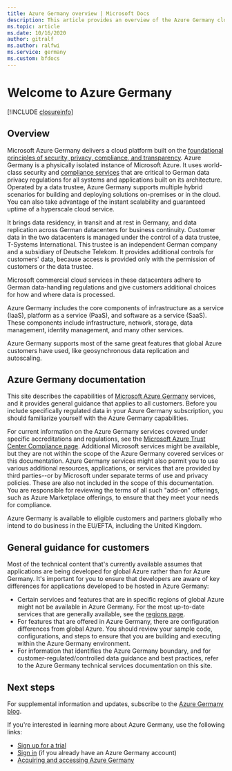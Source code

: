 ```yaml
---
title: Azure Germany overview | Microsoft Docs
description: This article provides an overview of the Azure Germany cloud capabilities and the trustworthy design and security that support compliance requirements for German data privacy regulations
ms.topic: article
ms.date: 10/16/2020
author: gitralf
ms.author: ralfwi 
ms.service: germany
ms.custom: bfdocs
---
```


# Welcome to Azure Germany

[!INCLUDE [closureinfo](../../includes/germany-closure-info.md)]

## Overview
Microsoft Azure Germany delivers a cloud platform built on the [foundational principles of security, privacy, compliance, and transparency](https://azure.microsoft.com/overview/clouds/germany/). Azure Germany is a physically isolated instance of Microsoft Azure. It uses world-class security and [compliance services](https://azure.microsoft.com/support/trust-center/compliance/) that are critical to German data privacy regulations for all systems and applications built on its architecture. Operated by a data trustee, Azure Germany supports multiple hybrid scenarios for building and deploying solutions on-premises or in the cloud. You can also take advantage of the instant scalability and guaranteed uptime of a hyperscale cloud service.

It brings data residency, in transit and at rest in Germany, and data replication across German datacenters for business continuity. Customer data in the two datacenters is managed under the control of a data trustee, T-Systems International. This trustee is an independent German company and a subsidiary of Deutsche Telekom. It provides additional controls for customers' data, because access is provided only with the permission of customers or the data trustee.

Microsoft commercial cloud services in these datacenters adhere to German data-handling regulations and give customers additional choices for how and where data is processed.

Azure Germany includes the core components of infrastructure as a service (IaaS), platform as a service (PaaS), and software as a service (SaaS). These components include infrastructure, network, storage, data management, identity management, and many other services.

Azure Germany supports most of the same great features that global Azure customers have used, like geosynchronous data replication and autoscaling. 

## Azure Germany documentation
This site describes the capabilities of [Microsoft Azure Germany](https://azure.microsoft.com/overview/clouds/germany/) services, and it provides general guidance that applies to all customers. Before you include specifically regulated data in your Azure Germany subscription, you should familiarize yourself with the Azure Germany capabilities.

For current information on the Azure Germany services covered under specific accreditations and regulations, see the [Microsoft Azure Trust Center Compliance page](https://www.microsoft.com/TrustCenter/Compliance/default.aspx). Additional Microsoft services might be available, but they are not within the scope of the Azure Germany covered services or this documentation. Azure Germany services might also permit you to use various additional resources, applications, or services that are provided by third parties--or by Microsoft under separate terms of use and privacy policies. These are also not included in the scope of this documentation. You are responsible for reviewing the terms of all such "add-on" offerings, such as Azure Marketplace offerings, to ensure that they meet your needs for compliance.

Azure Germany is available to eligible customers and partners globally who intend to do business in the EU/EFTA, including the United Kingdom.

## General guidance for customers
Most of the technical content that's currently available assumes that applications are being developed for global Azure rather than for Azure Germany. It's important for you to ensure that developers are aware of key differences for applications developed to be hosted in Azure Germany:

* Certain services and features that are in specific regions of global Azure might not be available in Azure Germany. For the most up-to-date services that are generally available, see the [regions page](https://azure.microsoft.com/regions/services). 
* For features that are offered in Azure Germany, there are configuration differences from global Azure. You should review your sample code, configurations, and steps to ensure that you are building and executing within the Azure Germany environment.
* For information that identifies the Azure Germany boundary, and for customer-regulated/controlled data guidance and best practices, refer to the Azure Germany technical services documentation on this site.

## Next steps
For supplemental information and updates, subscribe to the 
[Azure Germany blog](/archive/blogs/azuregermany/).

If you're interested in learning more about Azure Germany, use the following links:

* [Sign up for a trial](https://azure.microsoft.com/free/germany/)
* [Sign in](https://portal.microsoftazure.de/) (if you already have an Azure Germany account)
* [Acquiring and accessing Azure Germany](https://azure.microsoft.com/overview/clouds/germany/)
